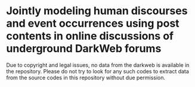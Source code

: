 # Jointly modeling human discourses and event occurrences using post contents in online discussions of underground DarkWeb forums

Due to copyright and legal issues, no data from the darkweb is available in the repository. Please do not try to look for any such codes to extract data from the source codes in this repository without due permission. 
